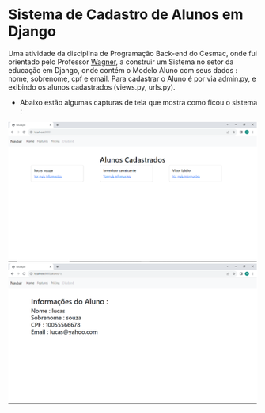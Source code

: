 # Sistema de Cadastro de Alunos em Django


Uma atividade da disciplina de Programação Back-end do Cesmac, onde fui orientado pelo Professor [Wagner](https://www.linkedin.com/in/wagner-palmeira-ti/),
a construir um Sistema no setor da educação em Django, onde contém o Modelo Aluno com seus dados : nome, sobrenome, cpf e email. Para cadastrar o Aluno é por 
via admin.py, e exibindo os alunos cadastrados (views.py, urls.py).

- Abaixo estão algumas capturas de tela que mostra como ficou o sistema :


![screenshot1](https://github.com/brendowcaval/cesmac_sistema_edu_django/blob/main/screenshoots/django_alunos1.png)
![screenshot2](https://github.com/brendowcaval/cesmac_sistema_edu_django/blob/main/screenshoots/django_alunos2.png)


